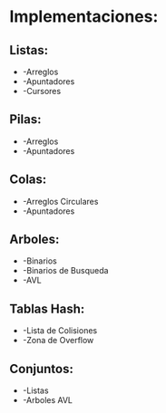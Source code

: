 <h1>Implementaciones:</h1>

<h2>Listas:</h2>
<ul>
    <li>-Arreglos</li>
    <li>-Apuntadores</li>
    <li>-Cursores</li>
</ul>

<h2>Pilas:</h2>
    <ul>
        <li>-Arreglos</li>
        <li>-Apuntadores</li>
    </ul>

<h2>Colas:</h2>
    <ul>
        <li>-Arreglos Circulares</li>
        <li>-Apuntadores</li>
    </ul>

<h2>Arboles:</h2>
    <ul>
        <li>-Binarios</li>
        <li>-Binarios de Busqueda</li>
        <li>-AVL</li>
    </ul>

<h2>Tablas Hash:</h2>
    <ul>
        <li>-Lista de Colisiones</li>
        <li>-Zona de Overflow</li>
    </ul>

<h2>Conjuntos:</h2>
   <ul>
        <li>-Listas</li>
        <li>-Arboles AVL</li>
   </ul>
